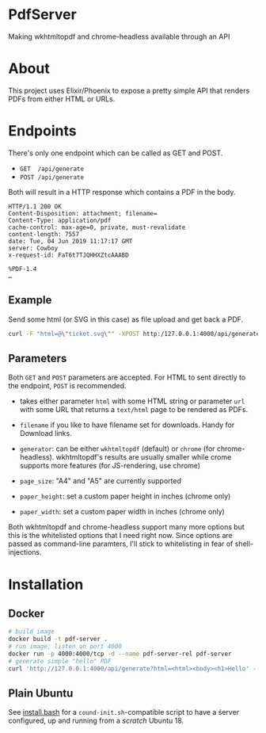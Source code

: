 # PdfServer

Making wkhtmltopdf and chrome-headless available through an API

# About

This project uses Elixir/Phoenix to expose a pretty simple API that renders PDFs
from either HTML or URLs.

# Endpoints

There's only one endpoint which can be called as GET and POST.

- `GET  /api/generate`
- `POST /api/generate`

Both will result in a HTTP response which contains a PDF in the body.

```http
HTTP/1.1 200 OK
Content-Disposition: attachment; filename=
Content-Type: application/pdf
cache-control: max-age=0, private, must-revalidate
content-length: 7557
date: Tue, 04 Jun 2019 11:17:17 GMT
server: Cowboy
x-request-id: FaT6t7TJQHHXZtcAAABD

%PDF-1.4
…
```

## Example

Send some html (or SVG in this case) as file upload and get back a PDF.

```bash
curl -F "html=@\"ticket.svg\"" -XPOST http:/127.0.0.1:4000/api/generate\?generator=chrome --output ticket.pdf
```

## Parameters

Both `GET` and `POST` parameters are accepted. For HTML to sent directly to the
endpoint, `POST` is recommended.

- takes either parameter `html` with some HTML string or parameter `url` with
  some URL that returns a `text/html` page to be rendered as PDFs.

- `filename` if you like to have filename set for downloads. Handy for Download
  links.

- `generator`: can be either `wkhtmltopdf` (default) or `chrome` (for
  chrome-headless). wkhtmltopdf's results are usually smaller while crome
  supports more features (for JS-rendering, use chrome)

- `page_size`: "A4" and "A5" are currently supported

- `paper_height`: set a custom paper height in inches (chrome only)

- `paper_width`:  set a custom paper width in inches (chrome only)

Both wkhtmltopdf and chrome-headless support many more options but this is the
whitelisted options that I need right now. Since options are passed as
command-line paramters, I'll stick to whitelisting in fear of shell-injections.

# Installation


## Docker

```bash
# build image
docker build -t pdf-server .
# run image, listen on port 4000
docker run -p 4000:4000/tcp -d --name pdf-server-rel pdf-server
# generate simple "hello" PDF
curl 'http://127.0.0.1:4000/api/generate?html=<html><body><h1>Hello' --output hello.pdf
```

## Plain Ubuntu

See [install.bash](./install.bash) for a `cound-init.sh`-compatible script to
have a śerver configured, up and running from a _scratch_ Ubuntu 18.

